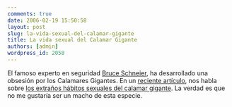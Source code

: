 ```yaml
---
comments: true
date: 2006-02-19 15:50:58
layout: post
slug: la-vida-sexual-del-calamar-gigante
title: La vida sexual del Calamar Gigante
authors: [admin]
wordpress_id: 2058
---
```


El famoso experto en seguridad [Bruce Schneier](http://web.archive.org/web/20090426080931/http://www.schneier.com/blog/), ha desarrollado una obsesión por los Calamares Gigantes. En un [reciente artículo](http://web.archive.org/web/20090426080931/http://www.schneier.com/blog/archives/2006/02/friday_squid_bl_6.html), nos habla sobre [los extraños hábitos sexuales del calamar gigante](http://web.archive.org/web/20090426080931/http://www.blogmemes.com/comment.php?meme_id=1210).
La verdad es que no me gustaría ser un macho de esta especie.
